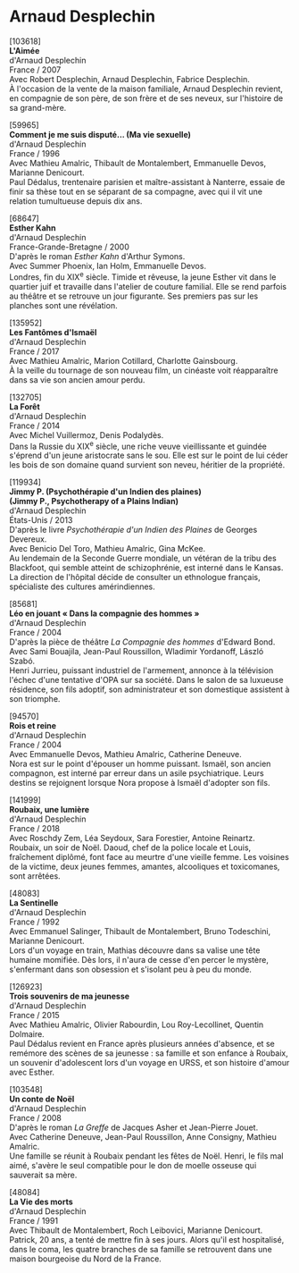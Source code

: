 # Arnaud Desplechin

[103618]  
**L'Aimée**  
d'Arnaud Desplechin  
France / 2007  
Avec Robert Desplechin, Arnaud Desplechin, Fabrice Desplechin.  
À l'occasion de la vente de la maison familiale, Arnaud Desplechin revient, en compagnie de son père, de son frère et de ses neveux, sur l'histoire de sa grand-mère.

[59965]  
**Comment je me suis disputé... (Ma vie sexuelle)**  
d'Arnaud Desplechin  
France / 1996  
Avec Mathieu Amalric, Thibault de Montalembert, Emmanuelle Devos, Marianne Denicourt.  
Paul Dédalus, trentenaire parisien et maître-assistant à Nanterre, essaie de finir sa thèse tout en se séparant de sa compagne, avec qui il vit une relation tumultueuse depuis dix ans.

[68647]  
**Esther Kahn**  
d'Arnaud Desplechin  
France-Grande-Bretagne / 2000  
D'après le roman _Esther Kahn_ d'Arthur Symons.  
Avec Summer Phoenix, Ian Holm, Emmanuelle Devos.  
Londres, fin du XIX<sup>e</sup> siècle. Timide et rêveuse, la jeune Esther vit dans le quartier juif et travaille dans l'atelier de couture familial. Elle se rend parfois au théâtre et se retrouve un jour figurante. Ses premiers pas sur les planches sont une révélation.

[135952]  
**Les Fantômes d'Ismaël**  
d'Arnaud Desplechin  
France / 2017  
Avec Mathieu Amalric, Marion Cotillard, Charlotte Gainsbourg.  
À la veille du tournage de son nouveau film, un cinéaste voit réapparaître dans sa vie son ancien amour perdu.

[132705]  
**La Forêt**  
d'Arnaud Desplechin  
France / 2014  
Avec Michel Vuillermoz, Denis Podalydès.  
Dans la Russie du XIX<sup>e</sup> siècle, une riche veuve vieillissante et guindée s'éprend d'un jeune aristocrate sans le sou. Elle est sur le point de lui céder les bois de son domaine quand survient son neveu, héritier de la propriété.

[119934]  
**Jimmy P. (Psychothérapie d'un Indien des plaines)**  
**(Jimmy P., Psychotherapy of a Plains Indian)**  
d'Arnaud Desplechin  
États-Unis / 2013  
D'après le livre _Psychothérapie d'un Indien des Plaines_ de Georges Devereux.  
Avec Benicio Del Toro, Mathieu Amalric, Gina McKee.  
Au lendemain de la Seconde Guerre mondiale, un vétéran de la tribu des Blackfoot, qui semble atteint de schizophrénie, est interné dans le Kansas. La direction de l'hôpital décide de consulter un ethnologue français, spécialiste des cultures amérindiennes.

[85681]  
**Léo en jouant « Dans la compagnie des hommes »**  
d'Arnaud Desplechin  
France / 2004  
D'après la pièce de théâtre _La Compagnie des hommes_ d'Edward Bond.  
Avec Sami Bouajila, Jean-Paul Roussillon, Wladimir Yordanoff, László Szabó.  
Henri Jurrieu, puissant industriel de l'armement, annonce à la télévision l'échec d'une tentative d'OPA sur sa société. Dans le salon de sa luxueuse résidence, son fils adoptif, son administrateur et son domestique assistent à son triomphe.

[94570]  
**Rois et reine**  
d'Arnaud Desplechin  
France / 2004  
Avec Emmanuelle Devos, Mathieu Amalric, Catherine Deneuve.  
Nora est sur le point d'épouser un homme puissant. Ismaël, son ancien compagnon, est interné par erreur dans un asile psychiatrique. Leurs destins se rejoignent lorsque Nora propose à Ismaël d'adopter son fils.

[141999]  
**Roubaix, une lumière**  
d'Arnaud Desplechin  
France / 2018  
Avec Roschdy Zem, Léa Seydoux, Sara Forestier, Antoine Reinartz.  
Roubaix, un soir de Noël. Daoud, chef de la police locale et Louis, fraîchement diplômé, font face au meurtre d'une vieille femme. Les voisines de la victime, deux jeunes femmes, amantes, alcooliques et toxicomanes, sont arrêtées.

[48083]  
**La Sentinelle**  
d'Arnaud Desplechin  
France / 1992  
Avec Emmanuel Salinger, Thibault de Montalembert, Bruno Todeschini, Marianne Denicourt.  
Lors d'un voyage en train, Mathias découvre dans sa valise une tête humaine momifiée. Dès lors, il n'aura de cesse d'en percer le mystère, s'enfermant dans son obsession et s'isolant peu à peu du monde.

[126923]  
**Trois souvenirs de ma jeunesse**  
d'Arnaud Desplechin  
France / 2015  
Avec Mathieu Amalric, Olivier Rabourdin, Lou Roy-Lecollinet, Quentin Dolmaire.  
Paul Dédalus revient en France après plusieurs années d'absence, et se remémore des scènes de sa jeunesse : sa famille et son enfance à Roubaix, un souvenir d'adolescent lors d'un voyage en URSS, et son histoire d'amour avec Esther.

[103548]  
**Un conte de Noël**  
d'Arnaud Desplechin  
France / 2008  
D'après le roman _La Greffe_ de Jacques Asher et Jean-Pierre Jouet.  
Avec Catherine Deneuve, Jean-Paul Roussillon, Anne Consigny, Mathieu Amalric.  
Une famille se réunit à Roubaix pendant les fêtes de Noël. Henri, le fils mal aimé, s'avère le seul compatible pour le don de moelle osseuse qui sauverait sa mère.

[48084]  
**La Vie des morts**  
d'Arnaud Desplechin  
France / 1991  
Avec Thibault de Montalembert, Roch Leibovici, Marianne Denicourt.  
Patrick, 20 ans, a tenté de mettre fin à ses jours. Alors qu'il est hospitalisé, dans le coma, les quatre branches de sa famille se retrouvent dans une maison bourgeoise du Nord de la France.

